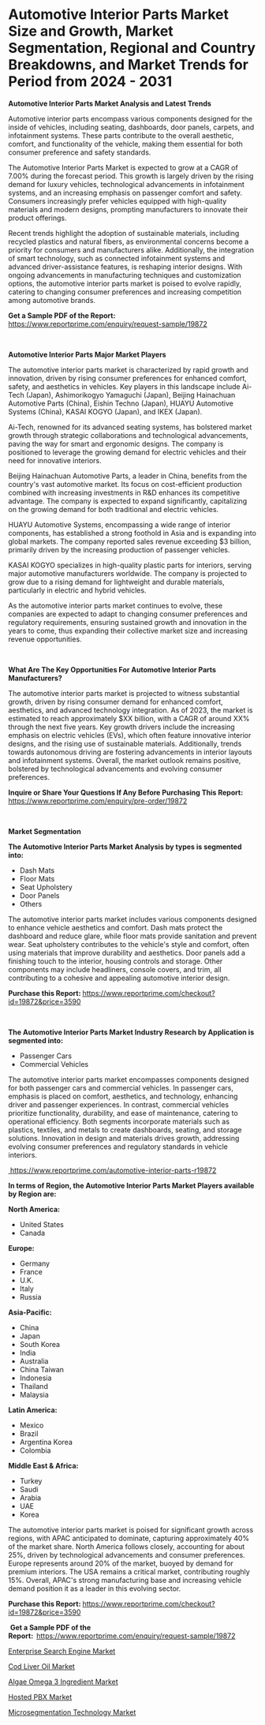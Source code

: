 <p><h1>Automotive Interior Parts Market Size and Growth, Market Segmentation, Regional and Country Breakdowns, and Market Trends for Period from 2024 -  2031</h1></p><p><strong>Automotive Interior Parts Market Analysis and Latest Trends</strong></p>
<p><p>Automotive interior parts encompass various components designed for the inside of vehicles, including seating, dashboards, door panels, carpets, and infotainment systems. These parts contribute to the overall aesthetic, comfort, and functionality of the vehicle, making them essential for both consumer preference and safety standards.</p><p>The Automotive Interior Parts Market is expected to grow at a CAGR of 7.00% during the forecast period. This growth is largely driven by the rising demand for luxury vehicles, technological advancements in infotainment systems, and an increasing emphasis on passenger comfort and safety. Consumers increasingly prefer vehicles equipped with high-quality materials and modern designs, prompting manufacturers to innovate their product offerings.</p><p>Recent trends highlight the adoption of sustainable materials, including recycled plastics and natural fibers, as environmental concerns become a priority for consumers and manufacturers alike. Additionally, the integration of smart technology, such as connected infotainment systems and advanced driver-assistance features, is reshaping interior designs. With ongoing advancements in manufacturing techniques and customization options, the automotive interior parts market is poised to evolve rapidly, catering to changing consumer preferences and increasing competition among automotive brands.</p></p>
<p><strong>Get a Sample PDF of the Report:&nbsp;</strong> <a href="https://www.reportprime.com/enquiry/request-sample/19872?utm_campaign=1133&utm_medium=2&utm_source=Github&utm_content=ia&utm_term=23112024&utm_id=automotive-interior-parts">https://www.reportprime.com/enquiry/request-sample/19872</a></p>
<p>&nbsp;</p>
<p><strong>Automotive Interior Parts Major Market Players</strong></p>
<p><p>The automotive interior parts market is characterized by rapid growth and innovation, driven by rising consumer preferences for enhanced comfort, safety, and aesthetics in vehicles. Key players in this landscape include Ai-Tech (Japan), Ashimorikogyo Yamaguchi (Japan), Beijing Hainachuan Automotive Parts (China), Eishin Techno (Japan), HUAYU Automotive Systems (China), KASAI KOGYO (Japan), and IKEX (Japan).</p><p>Ai-Tech, renowned for its advanced seating systems, has bolstered market growth through strategic collaborations and technological advancements, paving the way for smart and ergonomic designs. The company is positioned to leverage the growing demand for electric vehicles and their need for innovative interiors.</p><p>Beijing Hainachuan Automotive Parts, a leader in China, benefits from the country's vast automotive market. Its focus on cost-efficient production combined with increasing investments in R&D enhances its competitive advantage. The company is expected to expand significantly, capitalizing on the growing demand for both traditional and electric vehicles.</p><p>HUAYU Automotive Systems, encompassing a wide range of interior components, has established a strong foothold in Asia and is expanding into global markets. The company reported sales revenue exceeding $3 billion, primarily driven by the increasing production of passenger vehicles.</p><p>KASAI KOGYO specializes in high-quality plastic parts for interiors, serving major automotive manufacturers worldwide. The company is projected to grow due to a rising demand for lightweight and durable materials, particularly in electric and hybrid vehicles.</p><p>As the automotive interior parts market continues to evolve, these companies are expected to adapt to changing consumer preferences and regulatory requirements, ensuring sustained growth and innovation in the years to come, thus expanding their collective market size and increasing revenue opportunities.</p></p>
<p>&nbsp;</p>
<p><strong>What Are The Key Opportunities For Automotive Interior Parts Manufacturers?</strong></p>
<p><p>The automotive interior parts market is projected to witness substantial growth, driven by rising consumer demand for enhanced comfort, aesthetics, and advanced technology integration. As of 2023, the market is estimated to reach approximately $XX billion, with a CAGR of around XX% through the next five years. Key growth drivers include the increasing emphasis on electric vehicles (EVs), which often feature innovative interior designs, and the rising use of sustainable materials. Additionally, trends towards autonomous driving are fostering advancements in interior layouts and infotainment systems. Overall, the market outlook remains positive, bolstered by technological advancements and evolving consumer preferences.</p></p>
<p><strong>Inquire or Share Your Questions If Any Before Purchasing This Report:</strong> <a href="https://www.reportprime.com/enquiry/pre-order/19872?utm_campaign=1133&utm_medium=2&utm_source=Github&utm_content=ia&utm_term=23112024&utm_id=automotive-interior-parts">https://www.reportprime.com/enquiry/pre-order/19872</a></p>
<p>&nbsp;</p>
<p><strong>Market Segmentation</strong></p>
<p><strong>The Automotive Interior Parts Market Analysis by types is segmented into:</strong></p>
<p><ul><li>Dash Mats</li><li>Floor Mats</li><li>Seat Upholstery</li><li>Door Panels</li><li>Others</li></ul></p>
<p><p>The automotive interior parts market includes various components designed to enhance vehicle aesthetics and comfort. Dash mats protect the dashboard and reduce glare, while floor mats provide sanitation and prevent wear. Seat upholstery contributes to the vehicle's style and comfort, often using materials that improve durability and aesthetics. Door panels add a finishing touch to the interior, housing controls and storage. Other components may include headliners, console covers, and trim, all contributing to a cohesive and appealing automotive interior design.</p></p>
<p><strong>Purchase this Report:&nbsp;</strong><a href="https://www.reportprime.com/checkout?id=19872&price=3590&utm_campaign=1133&utm_medium=2&utm_source=Github&utm_content=ia&utm_term=23112024&utm_id=automotive-interior-parts">https://www.reportprime.com/checkout?id=19872&price=3590</a></p>
<p>&nbsp;</p>
<p><strong>The Automotive Interior Parts Market Industry Research by Application is segmented into:</strong></p>
<p><ul><li>Passenger Cars</li><li>Commercial Vehicles</li></ul></p>
<p><p>The automotive interior parts market encompasses components designed for both passenger cars and commercial vehicles. In passenger cars, emphasis is placed on comfort, aesthetics, and technology, enhancing driver and passenger experiences. In contrast, commercial vehicles prioritize functionality, durability, and ease of maintenance, catering to operational efficiency. Both segments incorporate materials such as plastics, textiles, and metals to create dashboards, seating, and storage solutions. Innovation in design and materials drives growth, addressing evolving consumer preferences and regulatory standards in vehicle interiors.</p></p>
<p><a href="https://www.reportprime.com/automotive-interior-parts-r19872?utm_campaign=1133&utm_medium=2&utm_source=Github&utm_content=ia&utm_term=23112024&utm_id=automotive-interior-parts">&nbsp;https://www.reportprime.com/automotive-interior-parts-r19872</a></p>
<p><strong>In terms of Region, the Automotive Interior Parts Market Players available by Region are:</strong></p>
<p>
    <p> <strong> North America: </strong>
        <ul>
            <li>United States</li>
            <li>Canada</li>
        </ul>
        </p> 
    <p> <strong> Europe: </strong>
        <ul>
            <li>Germany</li>
            <li>France</li>
            <li>U.K.</li>
            <li>Italy</li>
            <li>Russia</li>
        </ul>
        </p> 
    <p> <strong> Asia-Pacific: </strong>
        <ul>
            <li>China</li>
            <li>Japan</li>
            <li>South Korea</li>
            <li>India</li>
            <li>Australia</li>
            <li>China Taiwan</li>
            <li>Indonesia</li>
            <li>Thailand</li>
            <li>Malaysia</li>
        </ul>
        </p> 
    <p> <strong> Latin America: </strong>
        <ul>
            <li>Mexico</li>
            <li>Brazil</li>
            <li>Argentina Korea</li>
            <li>Colombia</li>
        </ul>
        </p> 
    <p> <strong> Middle East & Africa: </strong>
        <ul>
            <li>Turkey</li>
            <li>Saudi</li>
            <li>Arabia</li>
            <li>UAE</li>
            <li>Korea</li>
        </ul>
    </p>
    </p>
<p><p>The automotive interior parts market is poised for significant growth across regions, with APAC anticipated to dominate, capturing approximately 40% of the market share. North America follows closely, accounting for about 25%, driven by technological advancements and consumer preferences. Europe represents around 20% of the market, buoyed by demand for premium interiors. The USA remains a critical market, contributing roughly 15%. Overall, APAC's strong manufacturing base and increasing vehicle demand position it as a leader in this evolving sector.</p></p>
<p><strong>Purchase this Report: </strong><a href="https://www.reportprime.com/checkout?id=19872&price=3590&utm_campaign=1133&utm_medium=2&utm_source=Github&utm_content=ia&utm_term=23112024&utm_id=automotive-interior-parts">https://www.reportprime.com/checkout?id=19872&price=3590</a></p>
<p>&nbsp;<strong>Get a Sample PDF of the Report:&nbsp;&nbsp;</strong><a href="https://www.reportprime.com/enquiry/request-sample/19872?utm_campaign=1133&utm_medium=2&utm_source=Github&utm_content=ia&utm_term=23112024&utm_id=automotive-interior-parts">https://www.reportprime.com/enquiry/request-sample/19872</a></p>
<p><strong></strong></p>
<p><p><a href="https://issuu.com/reportprime-2/docs/enterprise-search-engine-market-siz_4ed61f1bdaaa1b?utm_campaign=1133&utm_medium=2&utm_source=Github&utm_content=ia&utm_term=23112024&utm_id=automotive-interior-parts">Enterprise Search Engine Market</a></p><p><a href="https://github.com/SanjidaMahmud54/Market-Research-Report-List-1/blob/main/cod-liver-oil-market.md?utm_campaign=1133&utm_medium=2&utm_source=Github&utm_content=ia&utm_term=23112024&utm_id=automotive-interior-parts">Cod Liver Oil Market</a></p><p><a href="https://github.com/WashimHussain441/Market-Research-Report-List-1/blob/main/algae-omega-3-ingredient-market.md?utm_campaign=1133&utm_medium=2&utm_source=Github&utm_content=ia&utm_term=23112024&utm_id=automotive-interior-parts">Algae Omega 3 Ingredient Market</a></p><p><a href="https://www.linkedin.com/pulse/hosted-pbx-market-size-expected-grow-cagr-102-from-2024-tyjee?utm_campaign=1133&utm_medium=2&utm_source=Github&utm_content=ia&utm_term=23112024&utm_id=automotive-interior-parts">Hosted PBX Market</a></p><p><a href="https://www.linkedin.com/pulse/detailed-analysis-microsegmentation-technology-market-fk0he?utm_campaign=1133&utm_medium=2&utm_source=Github&utm_content=ia&utm_term=23112024&utm_id=automotive-interior-parts">Microsegmentation Technology Market</a></p></p>